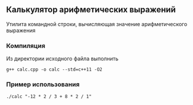 ## Калькулятор арифметических выражений

Утилита командной строки, вычисляющая значение арифметического выражения

### Компиляция

Из директории исходного файла выполнить

    g++ calc.cpp -o calc --std=c++11 -O2

### Пример использования

    ./calc "-12 * 2 / 3 + 8 * 2 / 1"
